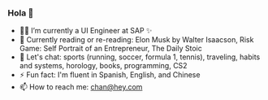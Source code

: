 ### Hola 👋

- 👨‍💻  I’m currently a UI Engineer at SAP ✨
- 🌱  Currently reading or re-reading: Elon Musk by Walter Isaacson, Risk Game: Self Portrait of an Entrepreneur, The Daily Stoic
- 💬  Let's chat: sports (running, soccer, formula 1, tennis), traveling, habits and systems, horology, books, programming, CS2
- ⚡️ Fun fact: I'm fluent in Spanish, English, and Chinese
- 📫  How to reach me: <chan@hey.com>

<!--
**rchrdchn/rchrdchn** is a ✨ _special_ ✨ repository because its `README.md` (this file) appears on your GitHub profile.

Here are some ideas to get you started:

- 🔭 I’m currently working on ...
- 🌱 I’m currently learning ...
- 👯 I’m looking to collaborate on ...
- 🤔 I’m looking for help with ...
- 💬 Ask me about ...
- 📫 How to reach me: ...
- 😄 Pronouns: ...
- ⚡ Fun fact: ...
-->
